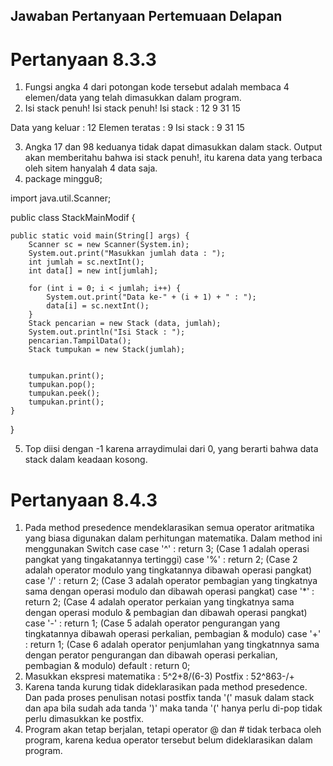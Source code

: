 ## Jawaban Pertanyaan Pertemuaan Delapan

# Pertanyaan 8.3.3
1. Fungsi angka 4 dari potongan kode tersebut adalah membaca 4 elemen/data yang telah dimasukkan dalam program.
2. Isi stack penuh!
Isi stack penuh!
Isi stack : 
12 
9 
31 
15 

Data yang keluar : 12
Elemen teratas : 9
Isi stack : 
9 
31 
15 

3. Angka 17 dan 98 keduanya tidak dapat dimasukkan dalam stack. Output akan memberitahu bahwa isi stack penuh!, itu karena data yang terbaca oleh sitem hanyalah 4 data saja.
4. package minggu8;

import java.util.Scanner;

public class StackMainModif {

    public static void main(String[] args) {
        Scanner sc = new Scanner(System.in);
        System.out.print("Masukkan jumlah data : ");
        int jumlah = sc.nextInt();
        int data[] = new int[jumlah];

        for (int i = 0; i < jumlah; i++) {
            System.out.print("Data ke-" + (i + 1) + " : ");
            data[i] = sc.nextInt();
        }
        Stack pencarian = new Stack (data, jumlah);
        System.out.println("Isi Stack : ");
        pencarian.TampilData();
        Stack tumpukan = new Stack(jumlah);
        

        tumpukan.print();
        tumpukan.pop();
        tumpukan.peek();
        tumpukan.print();
    }

}

5. Top diisi dengan -1 karena arraydimulai dari 0, yang berarti bahwa data stack dalam keadaan kosong.

# Pertanyaan 8.4.3
1. Pada method presedence mendeklarasikan semua operator aritmatika yang biasa digunakan dalam perhitungan matematika. Dalam method ini menggunakan Switch case
case '^' : return 3; (Case 1 adalah operasi pangkat yang tingakatannya tertinggi)
case '%' : return 2; (Case 2 adalah operator modulo yang tingkatannya dibawah operasi pangkat)
case '/' : return 2; (Case 3 adalah operator pembagian yang tingkatnya sama dengan operasi modulo dan dibawah operasi pangkat)
case '*' : return 2; (Case 4 adalah operator perkaian yang tingkatnya sama dengan operasi modulo & pembagian dan dibawah operasi pangkat)
case '-' : return 1; (Case 5 adalah operator pengurangan yang tingkatannya dibawah operasi perkalian, pembagian & modulo)
case '+' : return 1; (Case 6 adalah operator penjumlahan yang tingkatnnya sama dengan perator pengurangan dan dibawah operasi perkalian, pembagian & modulo)
default : return 0;
2. Masukkan ekspresi matematika : 
5^2+8/(6-3)
Postfix : 52^863-/+
3. Karena tanda kurung tidak dideklarasikan pada method presedence. Dan pada proses penulisan notasi postfix tanda '(' masuk dalam stack dan apa bila sudah ada tanda ')' maka tanda '(' hanya perlu di-pop tidak perlu dimasukkan ke postfix.
4. Program akan tetap berjalan, tetapi operator @ dan # tidak terbaca oleh program, karena kedua operator tersebut belum dideklarasikan dalam program.